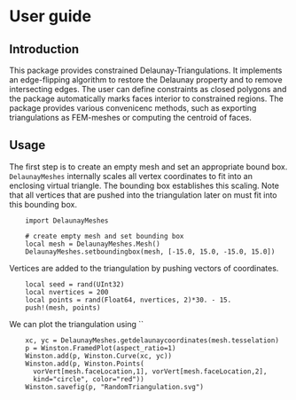 # User guide

## Introduction
This package provides constrained Delaunay-Triangulations. It implements an edge-flipping algorithm to restore the Delaunay property and to remove intersecting edges. The user can define constraints as closed polygons and the package automatically marks faces interior to constrained regions.  The package provides various convenicenc methods, such as exporting triangulations as FEM-meshes or computing the centroid of faces.

## Usage
The first step is to create an empty mesh and set an appropriate bound box. `DelaunayMeshes` internally scales all vertex coordinates to fit into an enclosing virtual triangle. The bounding box establishes this scaling. Note that all vertices that are pushed into the triangulation later on must fit into this bounding box.

```
    import DelaunayMeshes

    # create empty mesh and set bounding box
    local mesh = DelaunayMeshes.Mesh()
    DelaunayMeshes.setboundingbox(mesh, [-15.0, 15.0, -15.0, 15.0])
```

Vertices are added to the triangulation by pushing vectors of coordinates.

```
    local seed = rand(UInt32)
    local nvertices = 200
    local points = rand(Float64, nvertices, 2)*30. - 15.
    push!(mesh, points)  
```

We can plot the triangulation using ``

```
    xc, yc = DelaunayMeshes.getdelaunaycoordinates(mesh.tesselation)
    p = Winston.FramedPlot(aspect_ratio=1)
    Winston.add(p, Winston.Curve(xc, yc))
    Winston.add(p, Winston.Points(
      vorVert[mesh.faceLocation,1], vorVert[mesh.faceLocation,2],
      kind="circle", color="red"))
    Winston.savefig(p, "RandomTriangulation.svg")
```
